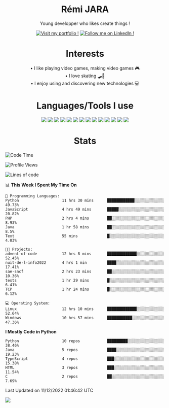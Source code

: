 <div align="center">
  
# Rémi JARA

Young developper who likes create things ! 
  
  [![Visit my portfolio !](https://img.shields.io/badge/Visit%20My%20portfolio!-%23DD0031?style=for-the-badge&logo=github)](http://remi-jara.fr)
  [![Follow me on LinkedIn !](https://img.shields.io/badge/Follow%20me%20on%20LinkedIn!-%231572B6?style=for-the-badge&logo=linkedin)](https://www.linkedin.com/in/rémi-jara-516b30222/)
# Interests

  • I like playing video games, making video games 🎮  \
  • I love skating 🛹🤘 \
  • I enjoy using and discovering new technologies 💻 

 # Languages/Tools I use

  <img src="https://img.shields.io/badge/Java-ED8B00?style=for-the-badge&logo=java&logoColor=white"/>
  <img src="https://img.shields.io/badge/JavaScript-323330?style=for-the-badge&logo=javascript&logoColor=F7DF1E"/>
  <img src="https://img.shields.io/badge/TypeScript-007ACC?style=for-the-badge&logo=typescript&logoColor=white"/>
  <img src="https://img.shields.io/badge/html5-%23E34F26.svg?style=for-the-badge&logo=html5&logoColor=white"/>
  <img src="https://img.shields.io/badge/css3-%231572B6.svg?style=for-the-badge&logo=css3&logoColor=white"/>
  <img src="https://img.shields.io/badge/SCSS-hotpink.svg?style=for-the-badge&logo=SASS&logoColor=white"/>
  <img src="https://img.shields.io/badge/php-%23777BB4.svg?style=for-the-badge&logo=php&logoColor=white"/>
  <img src="https://img.shields.io/badge/angular-%23DD0031.svg?style=for-the-badge&logo=angular&logoColor=white"/>
  <img src="https://img.shields.io/badge/mysql-%2300f.svg?style=for-the-badge&logo=mysql&logoColor=white"/>
  <img src="https://img.shields.io/badge/Python-FFD43B?style=for-the-badge&logo=python&logoColor=blue"/>
  <img src="https://img.shields.io/badge/c-%2300599C.svg?style=for-the-badge&logo=c&logoColor=white"/>
  <img src="https://img.shields.io/badge/Visual_Studio_Code-0078D4?style=for-the-badge&logo=visual%20studio%20code&logoColor=white"/>
  <img src="https://img.shields.io/badge/Arch%20Linux-1793D1?logo=arch-linux&logoColor=fff&style=for-the-badge"/>
  <img src="https://img.shields.io/badge/Linux-FCC624?style=for-the-badge&logo=linux&logoColor=black"/>
  
  
  
# Stats
  
  </div>
  
<!--START_SECTION:waka-->
![Code Time](http://img.shields.io/badge/Code%20Time-293%20hrs%2056%20mins-blue)

![Profile Views](http://img.shields.io/badge/Profile%20Views-24-blue)

![Lines of code](https://img.shields.io/badge/From%20Hello%20World%20I%27ve%20Written-42%20Thousand%20lines%20of%20code-blue)

📊 **This Week I Spent My Time On** 

```text
💬 Programming Languages: 
Python                   11 hrs 30 mins      ████████████░░░░░░░░░░░░░   49.73% 
JavaScript               4 hrs 49 mins       █████░░░░░░░░░░░░░░░░░░░░   20.82% 
PHP                      2 hrs 4 mins        ██░░░░░░░░░░░░░░░░░░░░░░░   8.93% 
Java                     1 hr 58 mins        ██░░░░░░░░░░░░░░░░░░░░░░░   8.5% 
Text                     55 mins             █░░░░░░░░░░░░░░░░░░░░░░░░   4.03%

🐱‍💻 Projects: 
advent-of-code           12 hrs 8 mins       █████████████░░░░░░░░░░░░   52.45% 
nuit-de-l-info2022       4 hrs 1 min         ████░░░░░░░░░░░░░░░░░░░░░   17.41% 
sae-sncf                 2 hrs 23 mins       ██░░░░░░░░░░░░░░░░░░░░░░░   10.36% 
tests                    1 hr 29 mins        █░░░░░░░░░░░░░░░░░░░░░░░░   6.41% 
TCP                      1 hr 24 mins        █░░░░░░░░░░░░░░░░░░░░░░░░   6.12%

💻 Operating System: 
Linux                    12 hrs 10 mins      █████████████░░░░░░░░░░░░   52.64% 
Windows                  10 hrs 57 mins      ███████████░░░░░░░░░░░░░░   47.36%

```

**I Mostly Code in Python** 

```text
Python                   10 repos            █████████░░░░░░░░░░░░░░░░   38.46% 
Java                     5 repos             ████░░░░░░░░░░░░░░░░░░░░░   19.23% 
TypeScript               4 repos             ███░░░░░░░░░░░░░░░░░░░░░░   15.38% 
HTML                     3 repos             ███░░░░░░░░░░░░░░░░░░░░░░   11.54% 
C                        2 repos             ██░░░░░░░░░░░░░░░░░░░░░░░   7.69%

```



 Last Updated on 11/12/2022 01:46:42 UTC
<!--END_SECTION:waka-->
<img src="https://github-readme-stats.vercel.app/api?username=icepick4&count_private=true&show_icons=true&theme=gruvbox" />


